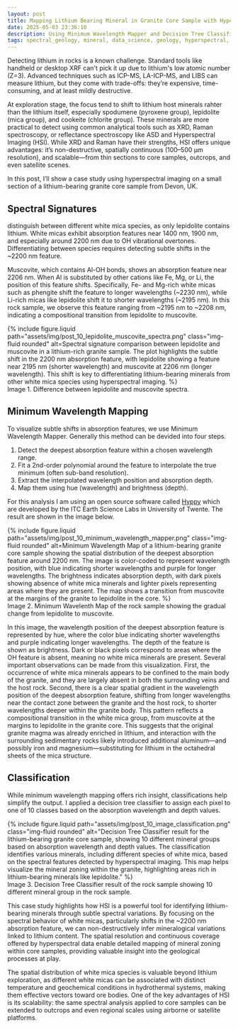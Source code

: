 ```yaml
---
layout: post
title: Mapping Lithium Bearing Mineral in Granite Core Sample with Hyperspectral Imaging
date: 2025-05-03 23:36:10
description: Using Minimum Wavelength Mapper and Decision Tree Classifier to analyze hyperspectral image of lithium bearing granite core sample.
tags: spectral_geology, mineral, data_science, geology, hyperspectral, core_scanning
---
```



Detecting lithium in rocks is a known challenge. Standard tools like handheld or desktop XRF can't pick it up due to lithium's low atomic number (Z=3). Advanced techniques such as ICP-MS, LA-ICP-MS, and LIBS can measure lithium, but they come with trade-offs: they’re expensive, time-consuming, and at least mildly destructive.

At exploration stage, the focus tend to shift to lithium host minerals rahter than the lithium itself, especially spodumene (pyroxene group), lepidolite (mica group), and cookeite (chlorite group). These minerals are more practical to detect using common analytical tools such as XRD, Raman spectroscopy, or reflectance spectroscopy like ASD and Hyperspectral Imaging (HSI). While XRD and Raman have their strengths, HSI offers unique advantages: it’s non-destructive, spatially continuous (100–500 μm resolution), and scalable—from thin sections to core samples, outcrops, and even satellite scenes.

In this post, I’ll show a case study using hyperspectral imaging on a small section of a lithium-bearing granite core sample from Devon, UK.


## Spectral Signatures

distinguish between different white mica species, as only lepidolite contains lithium. White micas exhibit absorption features near 1400 nm, 1900 nm, and especially around 2200 nm due to OH vibrational overtones. Differentiating between species requires detecting subtle shifts in the ~2200 nm feature.

Muscovite, which contains Al-OH bonds, shows an absorption feature near 2206 nm. When Al is substituted by other cations like Fe, Mg, or Li, the position of this feature shifts. Specifically, Fe- and Mg-rich white micas such as phengite shift the feature to longer wavelengths (~2230 nm), while Li-rich micas like lepidolite shift it to shorter wavelengths (~2195 nm). In this rock sample, we observe this feature ranging from ~2195 nm to ~2208 nm, indicating a compositional transition from lepidolite to muscovite.

<div class="row mt-3">
    <div class="col-sm mt-3 mt-md-0">
        {% include figure.liquid 
            path="assets/img/post_10_lepidolite_muscovite_spectra.png" 
            class="img-fluid rounded" 
            alt=Spectral signature comparison between lepidolite and muscovite in a lithium-rich granite sample. The plot highlights the subtle shift in the 2200 nm absorption feature, with lepidolite showing a feature near 2195 nm (shorter wavelength) and muscovite at 2206 nm (longer wavelength). This shift is key to differentiating lithium-bearing minerals from other white mica species using hyperspectral imaging.
        %}
    </div>
</div>
<div class="caption">
    Image 1. Difference between lepidolite and muscovite spectra. 
</div>


## Minimum Wavelength Mapping

To visualize subtle shifts in absorption features, we use Minimum Wavelength Mapper. Generally this method can be devided into four steps.

1. Detect the deepest absorption feature within a chosen wavelength range.
2. Fit a 2nd-order polynomial around the feature to interpolate the true minimum (often sub-band resolution).
3. Extract the interpolated wavelength position and absorption depth.
4. Map them using hue (wavelength) and brightness (depth).

For this analysis I am using an open source software called [Hyppy](https://zenodo.org/records/14335092) which are developed by the ITC Earth Science Labs in University of Twente. The result are shown in the image below.

<div class="row mt-3">
    <div class="col-sm mt-3 mt-md-0">
        {% include figure.liquid 
            path="assets/img/post_10_minimum_wavelength_mapper.png" 
            class="img-fluid rounded" 
            alt=Minimum Wavelength Map of a lithium-bearing granite core sample showing the spatial distribution of the deepest absorption feature around 2200 nm. The image is color-coded to represent wavelength position, with blue indicating shorter wavelengths and purple for longer wavelengths. The brightness indicates absorption depth, with dark pixels showing absence of white mica minerals and lighter pixels representing areas where they are present. The map shows a transition from muscovite at the margins of the granite to lepidolite in the core.
        %}
    </div>
</div>
<div class="caption">
    Image 2. Minimum Wavelenth Map of the rock sample showing the gradual change from lepidolite to muscovite.
</div>

In this image, the wavelength position of the deepest absorption feature is represented by hue, where the color blue indicating shorter wavelengths and purple indicating longer wavelengths. The depth of the feature is shown as brightness. Dark or black pixels correspond to areas where the OH feature is absent, meaning no white mica minerals are present. Several important observations can be made from this visualization. First, the occurrence of white mica minerals appears to be confined to the main body of the granite, and they are largely absent in both the surrounding veins and the host rock. Second, there is a clear spatial gradient in the wavelength position of the deepest absorption feature, shifting from longer wavelengths near the contact zone between the granite and the host rock, to shorter wavelengths deeper within the granite body. This pattern reflects a compositional transition in the white mica group, from muscovite at the margins to lepidolite in the granite core. This suggests that the original granite magma was already enriched in lithium, and interaction with the surrounding sedimentary rocks likely introduced additional aluminum—and possibly iron and magnesium—substituting for lithium in the octahedral sheets of the mica structure.

## Classification
While minimum wavelength mapping offers rich insight, classifications help simplify the output. I applied a decision tree classifier to assign each pixel to one of 10 classes based on the absorption wavelength and depth values.

<div class="row mt-3">
    <div class="col-sm mt-3 mt-md-0">
        {% include figure.liquid 
            path="assets/img/post_10_image_classification.png" 
            class="img-fluid rounded" 
            alt="Decision Tree Classifier result for the lithium-bearing granite core sample, showing 10 different mineral groups based on absorption wavelength and depth values. The classification identifies various minerals, including different species of white mica, based on the spectral features detected by hyperspectral imaging. This map helps visualize the mineral zoning within the granite, highlighting areas rich in lithium-bearing minerals like lepidolite."
        %}
    </div>
</div>
<div class="caption">
    Image 3. Decision Tree Classifier result of the rock sample showing 10 different mineral group in the rock sample.
</div>

This case study highlights how HSI is a powerful tool for identifying lithium-bearing minerals through subtle spectral variations. By focusing on the spectral behavior of white micas, particularly shifts in the ~2200 nm absorption feature, we can non-destructively infer mineralogical variations linked to lithium content. The spatial resolution and continuous coverage offered by hyperspectral data enable detailed mapping of mineral zoning within core samples, providing valuable insight into the geological processes at play.

The spatial distribution of white mica species is valuable beyond lithium exploration, as different white micas can be associated with distinct temperature and geochemical conditions in hydrothermal systems, making them effective vectors toward ore bodies. One of the key advantages of HSI is its scalability: the same spectral analysis applied to core samples can be extended to outcrops and even regional scales using airborne or satellite platforms.